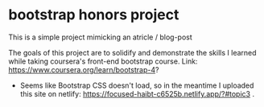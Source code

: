 # bootstrap honors project
 
This is a simple project mimicking an atricle / blog-post

The goals of this project are to solidify and demonstrate the skills I learned
while taking coursera's front-end bootstrap course.
Link: https://www.coursera.org/learn/bootstrap-4?

* Seems like Bootstrap CSS doesn't load, so in the meantime I uploaded this
site on netlify: https://focused-haibt-c6525b.netlify.app/?#topic3 .


